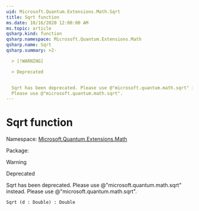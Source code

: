 ```yaml
---
uid: Microsoft.Quantum.Extensions.Math.Sqrt
title: Sqrt function
ms.date: 10/16/2020 12:00:00 AM
ms.topic: article
qsharp.kind: function
qsharp.namespace: Microsoft.Quantum.Extensions.Math
qsharp.name: Sqrt
qsharp.summary: >2-

  > [!WARNING]

  > Deprecated


  Sqrt has been deprecated. Please use @"microsoft.quantum.math.sqrt" instead.
  Please use @"microsoft.quantum.math.sqrt".
---
```


# Sqrt function

Namespace: [Microsoft.Quantum.Extensions.Math](xref:Microsoft.Quantum.Extensions.Math)

Package: [](https://nuget.org/packages/)


> [!WARNING]
> Deprecated
Sqrt has been deprecated. Please use @"microsoft.quantum.math.sqrt" instead.Please use @"microsoft.quantum.math.sqrt".

```Q#
Sqrt (d : Double) : Double
```

